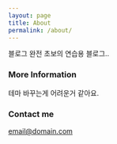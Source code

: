 ```yaml
---
layout: page
title: About
permalink: /about/
---
```


블로그 완전 초보의 연습용 블로그..

### More Information

테마 바꾸는게 어려운거 같아요.

### Contact me

[email@domain.com](mailto:1star22gold@gmail.com)
